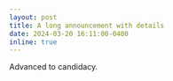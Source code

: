 ```yaml
---
layout: post
title: A long announcement with details
date: 2024-03-20 16:11:00-0400
inline: true
---
```


Advanced to candidacy.
